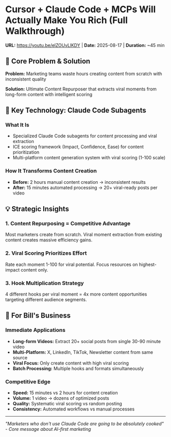 # Cursor + Claude Code + MCPs Will Actually Make You Rich (Full Walkthrough)
**URL:** https://youtu.be/elZOUvLlKDY | **Date:** 2025-08-17 | **Duration:** ~45 min

## 🎯 Core Problem & Solution

**Problem:** Marketing teams waste hours creating content from scratch with inconsistent quality

**Solution:** Ultimate Content Repurposer that extracts viral moments from long-form content with intelligent scoring

## 🚀 Key Technology: Claude Code Subagents

### What It Is
- Specialized Claude Code subagents for content processing and viral extraction
- ICE scoring framework (Impact, Confidence, Ease) for content prioritization
- Multi-platform content generation system with viral scoring (1-100 scale)

### How It Transforms Content Creation
- **Before:** 2 hours manual content creation → inconsistent results
- **After:** 15 minutes automated processing → 20+ viral-ready posts per video

## 💡 Strategic Insights

### 1. Content Repurposing = Competitive Advantage
Most marketers create from scratch. Viral moment extraction from existing content creates massive efficiency gains.

### 2. Viral Scoring Prioritizes Effort
Rate each moment 1-100 for viral potential. Focus resources on highest-impact content only.

### 3. Hook Multiplication Strategy
4 different hooks per viral moment = 4x more content opportunities targeting different audience segments.

## 🎯 For Bill's Business

### Immediate Applications
- **Long-form Videos:** Extract 20+ social posts from single 30-90 minute video
- **Multi-Platform:** X, LinkedIn, TikTok, Newsletter content from same source
- **Viral Focus:** Only create content with high viral scoring
- **Batch Processing:** Multiple hooks and formats simultaneously

### Competitive Edge
- **Speed:** 15 minutes vs 2 hours for content creation
- **Volume:** 1 video → dozens of optimized posts
- **Quality:** Systematic viral scoring vs random posting
- **Consistency:** Automated workflows vs manual processes

---

*"Marketers who don't use Claude Code are going to be absolutely cooked" - Core message about AI-first marketing*